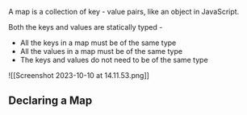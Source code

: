 A map is a collection of key - value pairs, like an object in JavaScript.

Both the keys and values are statically typed - 
- All the keys in a map must be of the same type
- All the values in a map must be of the same type
- The keys and values do not need to be of the same type

![[Screenshot 2023-10-10 at 14.11.53.png]]

## Declaring a Map
